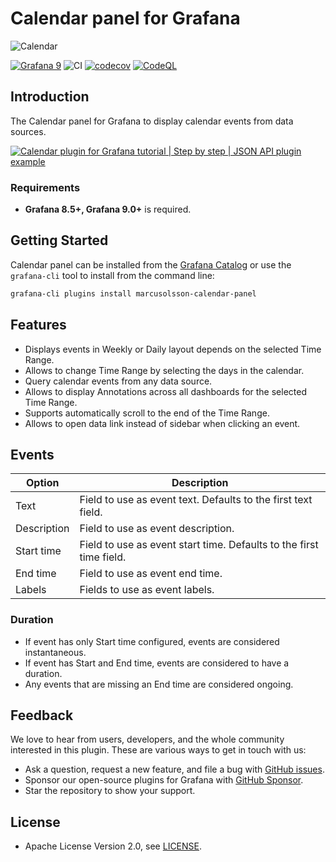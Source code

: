 # Calendar panel for Grafana

![Calendar](https://github.com/VolkovLabs/volkovlabs-calendar-panel/raw/main/src/img/screenshot.png)

[![Grafana 9](https://img.shields.io/badge/Grafana-9.3.1-orange)](https://www.grafana.com)
![CI](https://github.com/volkovlabs/volkovlabs-calendar-panel/workflows/CI/badge.svg)
[![codecov](https://codecov.io/gh/VolkovLabs/volkovlabs-calendar-panel/branch/main/graph/badge.svg?token=0m6f0ktUar)](https://codecov.io/gh/VolkovLabs/volkovlabs-calendar-panel)
[![CodeQL](https://github.com/VolkovLabs/volkovlabs-calendar-panel/actions/workflows/codeql-analysis.yml/badge.svg)](https://github.com/VolkovLabs/volkovlabs-calendar-panel/actions/workflows/codeql-analysis.yml)

## Introduction

The Calendar panel for Grafana to display calendar events from data sources.

[![Calendar plugin for Grafana tutorial | Step by step | JSON API plugin example](https://raw.githubusercontent.com/volkovlabs/volkovlabs-calendar-panel/main/img/video.png)](https://youtu.be/iPJ122x0oos)

### Requirements

- **Grafana 8.5+, Grafana 9.0+** is required.

## Getting Started

Calendar panel can be installed from the [Grafana Catalog](https://grafana.com/grafana/plugins/marcusolsson-calendar-panel/) or use the `grafana-cli` tool to install from the command line:

```bash
grafana-cli plugins install marcusolsson-calendar-panel
```

## Features

- Displays events in Weekly or Daily layout depends on the selected Time Range.
- Allows to change Time Range by selecting the days in the calendar.
- Query calendar events from any data source.
- Allows to display Annotations across all dashboards for the selected Time Range.
- Supports automatically scroll to the end of the Time Range.
- Allows to open data link instead of sidebar when clicking an event.

## Events

| Option        | Description                                                         |
| ------------- | ------------------------------------------------------------------- |
| Text          | Field to use as event text. Defaults to the first text field.       |
| Description   | Field to use as event description.                                  |
| Start time    | Field to use as event start time. Defaults to the first time field. |
| End time      | Field to use as event end time.                                     |
| Labels        | Fields to use as event labels.                                      |

### Duration

- If event has only Start time configured, events are considered instantaneous.
- If event has Start and End time, events are considered to have a duration.
- Any events that are missing an End time are considered ongoing.

## Feedback

We love to hear from users, developers, and the whole community interested in this plugin. These are various ways to get in touch with us:

- Ask a question, request a new feature, and file a bug with [GitHub issues](https://github.com/volkovlabs/volkovlabs-calendar-panel/issues/new/choose).
- Sponsor our open-source plugins for Grafana with [GitHub Sponsor](https://github.com/sponsors/VolkovLabs).
- Star the repository to show your support.

## License

- Apache License Version 2.0, see [LICENSE](https://github.com/volkovlabs/volkovlabs-calendar-panel/blob/main/LICENSE).
